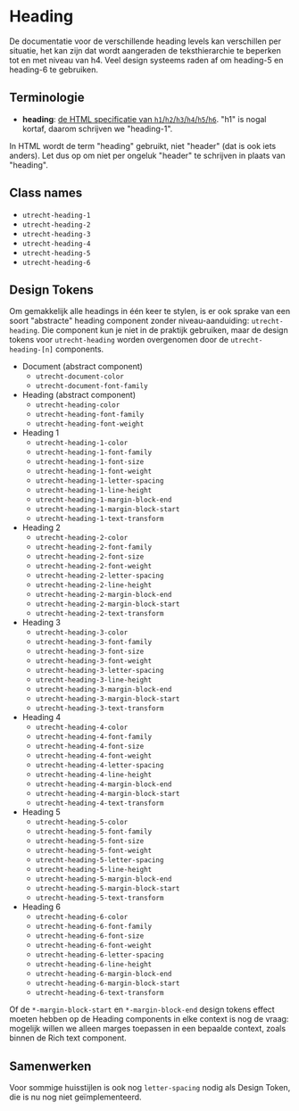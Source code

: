 <!-- @license CC0-1.0 -->

# Heading

De documentatie voor de verschillende heading levels kan verschillen per situatie, het kan zijn dat wordt aangeraden de teksthierarchie te beperken tot en met niveau van h4. Veel design systeems raden af om heading-5 en heading-6 te gebruiken.

## Terminologie

- **heading**: [de HTML specificatie van `h1`/`h2`/`h3`/`h4`/`h5`/`h6`](https://html.spec.whatwg.org/multipage/sections.html#the-h1,-h2,-h3,-h4,-h5,-and-h6-elements). "h1" is nogal kortaf, daarom schrijven we "heading-1".

In HTML wordt de term "heading" gebruikt, niet "header" (dat is ook iets anders). Let dus op om niet per ongeluk "header" te schrijven in plaats van "heading".

## Class names

- `utrecht-heading-1`
- `utrecht-heading-2`
- `utrecht-heading-3`
- `utrecht-heading-4`
- `utrecht-heading-5`
- `utrecht-heading-6`

## Design Tokens

Om gemakkelijk alle headings in één keer te stylen, is er ook sprake van een soort "abstracte" heading component zonder niveau-aanduiding: `utrecht-heading`. Die component kun je niet in de praktijk gebruiken, maar de design tokens voor `utrecht-heading` worden overgenomen door de `utrecht-heading-[n]` components.

- Document (abstract component)
  - `utrecht-document-color`
  - `utrecht-document-font-family`
- Heading (abstract component)
  - `utrecht-heading-color`
  - `utrecht-heading-font-family`
  - `utrecht-heading-font-weight`
- Heading 1
  - `utrecht-heading-1-color`
  - `utrecht-heading-1-font-family`
  - `utrecht-heading-1-font-size`
  - `utrecht-heading-1-font-weight`
  - `utrecht-heading-1-letter-spacing`
  - `utrecht-heading-1-line-height`
  - `utrecht-heading-1-margin-block-end`
  - `utrecht-heading-1-margin-block-start`
  - `utrecht-heading-1-text-transform`
- Heading 2
  - `utrecht-heading-2-color`
  - `utrecht-heading-2-font-family`
  - `utrecht-heading-2-font-size`
  - `utrecht-heading-2-font-weight`
  - `utrecht-heading-2-letter-spacing`
  - `utrecht-heading-2-line-height`
  - `utrecht-heading-2-margin-block-end`
  - `utrecht-heading-2-margin-block-start`
  - `utrecht-heading-2-text-transform`
- Heading 3
  - `utrecht-heading-3-color`
  - `utrecht-heading-3-font-family`
  - `utrecht-heading-3-font-size`
  - `utrecht-heading-3-font-weight`
  - `utrecht-heading-3-letter-spacing`
  - `utrecht-heading-3-line-height`
  - `utrecht-heading-3-margin-block-end`
  - `utrecht-heading-3-margin-block-start`
  - `utrecht-heading-3-text-transform`
- Heading 4
  - `utrecht-heading-4-color`
  - `utrecht-heading-4-font-family`
  - `utrecht-heading-4-font-size`
  - `utrecht-heading-4-font-weight`
  - `utrecht-heading-4-letter-spacing`
  - `utrecht-heading-4-line-height`
  - `utrecht-heading-4-margin-block-end`
  - `utrecht-heading-4-margin-block-start`
  - `utrecht-heading-4-text-transform`
- Heading 5
  - `utrecht-heading-5-color`
  - `utrecht-heading-5-font-family`
  - `utrecht-heading-5-font-size`
  - `utrecht-heading-5-font-weight`
  - `utrecht-heading-5-letter-spacing`
  - `utrecht-heading-5-line-height`
  - `utrecht-heading-5-margin-block-end`
  - `utrecht-heading-5-margin-block-start`
  - `utrecht-heading-5-text-transform`
- Heading 6
  - `utrecht-heading-6-color`
  - `utrecht-heading-6-font-family`
  - `utrecht-heading-6-font-size`
  - `utrecht-heading-6-font-weight`
  - `utrecht-heading-6-letter-spacing`
  - `utrecht-heading-6-line-height`
  - `utrecht-heading-6-margin-block-end`
  - `utrecht-heading-6-margin-block-start`
  - `utrecht-heading-6-text-transform`

Of de `*-margin-block-start` en `*-margin-block-end` design tokens effect moeten hebben op de Heading components in elke context is nog de vraag: mogelijk willen we alleen marges toepassen in een bepaalde context, zoals binnen de Rich text component.

## Samenwerken

Voor sommige huisstijlen is ook nog `letter-spacing` nodig als Design Token, die is nu nog niet geïmplementeerd.
